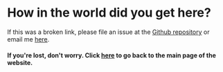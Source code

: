# How in the world did you get here?

If this was a broken link, please file an issue at the [Github repository](https://github.com/binhonglee/binhonglee.github.io) or email me [here](mailto:binhong@binhong.me).

#### If you're lost, don't worry. Click [here](https://binhonglee.github.io) to go back to the main page of the website.

